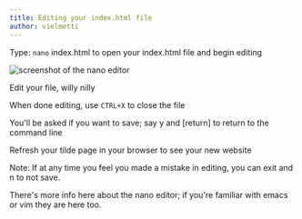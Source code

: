 ```yaml
---
title: Editing your index.html file
author: vielmetti
---
```


Type: `nano` index.html to open your index.html file and begin editing

![screenshot of the nano editor](https://tilde.club/~annika/static/nano.png)

Edit your file, willy nilly

When done editing, use `CTRL+X` to close the file

You'll be asked if you want to save; say y and [return] to return to the command line

Refresh your tilde page in your browser to see your new website

Note: If at any time you feel you made a mistake in editing, you can exit and n to not save.

There's more info here about the nano editor; if you're familiar with
emacs or vim they are here too.

